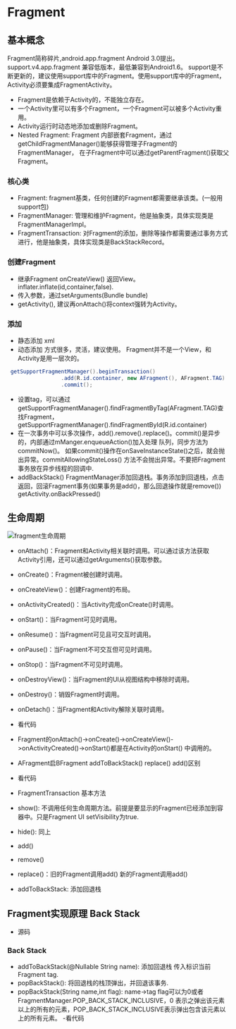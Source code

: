 
# Fragment

## 基本概念
Fragment简称碎片,android.app.fragment Android 3.0提出。support.v4.app.fragment 兼容低版本，最低兼容到Android1.6。
support是不断更新的，建议使用support库中的Fragment。使用support库中的Fragment，Activity必须要集成FragmentActivity。
- Fragment是依赖于Activity的，不能独立存在。
- 一个Activity里可以有多个Fragment，一个Fragment可以被多个Activity重用。
- Activity运行时动态地添加或删除Fragment。
- Nested Fragment: Fragment 内部嵌套Fragment，通过getChildFragmentManager()能够获得管理子Fragment的FragmentManager，
 在子Fragment中可以通过getParentFragment()获取父Fragment。
### 核心类
- Fragment: fragment基类，任何创建的Fragment都需要继承该类。(一般用support包)
- FragmentManager: 管理和维护Fragment，他是抽象类，具体实现类是FragmentManagerImpl。
- FragmentTransaction: 对Fragment的添加，删除等操作都需要通过事务方式进行，他是抽象类，具体实现类是BackStackRecord。
### 创建Fragment
- 继承Fragment onCreateView() 返回View。inflater.inflate(id,container,false).
- 传入参数，通过setArguments(Bundle bundle) 
- getActivity(), 建议再onAttach()将context强转为Activity。
### 添加
- 静态添加 xml
- 动态添加 方式很多，灵活，建议使用。 Fragment并不是一个View，和Activity是用一层次的。
```java
 getSupportFragmentManager().beginTransaction()
                 .add(R.id.container, new AFragment(), AFragment.TAG)
                 .commit();
```
- 设置tag，可以通过getSupportFragmentManager().findFragmentByTag(AFragment.TAG)查找Fragment，
getSupportFragmentManager().findFragmentById(R.id.container)
- 在一次事务中可以多次操作，add().remove().replace()。commit()是异步的，内部通过mManger.enqueueAction()加入处理
队列，同步方法为commitNow()。 如果commit()操作在onSaveInstanceState()之后，就会抛出异常。commitAllowingStateLoss()
方法不会抛出异常。不要把Fragment事务放在异步线程的回调中.
- addBackStack() FragmentManager添加回退栈。事务添加到回退栈，点击返回，回滚Fragment事务(如果事务是add()，那么回退操作就是remove())
getActivity.onBackPressed()
## 生命周期
![fragment生命周期](http://odsdowehg.bkt.clouddn.com/fragment_lifecycle.png)
- onAttach()：Fragment和Activity相关联时调用。可以通过该方法获取Activity引用，还可以通过getArguments()获取参数。
- onCreate()：Fragment被创建时调用。
- onCreateView()：创建Fragment的布局。
- onActivityCreated()：当Activity完成onCreate()时调用。
- onStart()：当Fragment可见时调用。
- onResume()：当Fragment可见且可交互时调用。
- onPause()：当Fragment不可交互但可见时调用。
- onStop()：当Fragment不可见时调用。
- onDestroyView()：当Fragment的UI从视图结构中移除时调用。
- onDestroy()：销毁Fragment时调用。
- onDetach()：当Fragment和Activity解除关联时调用。

- 看代码
- Fragment的onAttach()->onCreate()->onCreateView()->onActivityCreated()->onStart()都是在Activity的onStart()
中调用的。
- AFragment启BFragment addToBackStack() replace()  add()区别
- 看代码

- FragmentTransaction 基本方法

- show(): 不调用任何生命周期方法。前提是要显示的Fragment已经添加到容器中。只是Fragment UI setVisibility为true.
- hide(): 同上
- add()
- remove()
- replace()：旧的Fragment调用add() 新的Fragment调用add()
- addToBackStack: 添加回退栈

## Fragment实现原理 Back Stack

- 源码
### Back Stack
- addToBackStack(@Nullable String name): 添加回退栈 传入标识当前Fragment tag.
- popBackStack(): 将回退栈的栈顶弹出，并回退该事务.
- popBackStack(String name,int flag): name->tag flag可以为0或者FragmentManager.POP_BACK_STACK_INCLUSIVE，0
表示之弹出该元素以上的所有的元素，POP_BACK_STACK_INCLUSIVE表示弹出包含该元素以上的所有元素。
-看代码








 